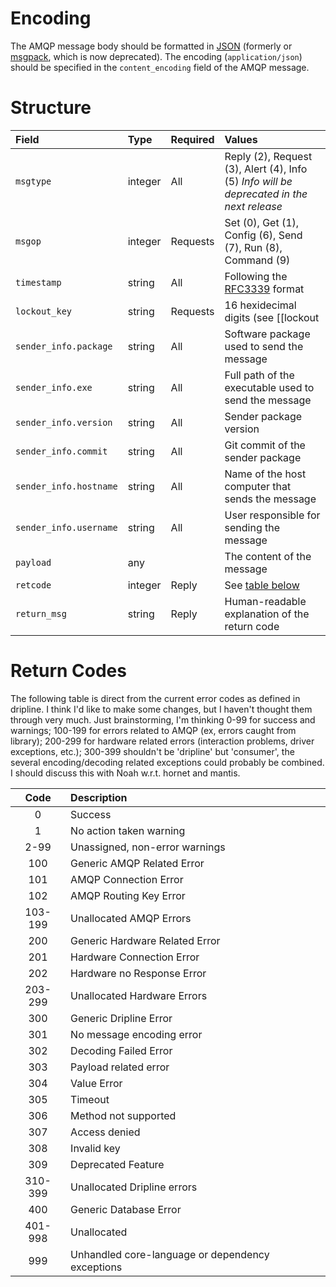 Encoding
========

The AMQP message body should be formatted in [JSON](http://json.org) (formerly or [msgpack](http://msgpack.org), which is now deprecated).  The encoding (`application/json`) should be specified in the `content_encoding` field of the AMQP message.

Structure
=========

| Field | Type | Required | Values |
|:------|:-----|:---------|:-------|
| `msgtype` | integer | All | Reply (2), Request (3), Alert (4), Info (5) _Info will be deprecated in the next release_|
| `msgop`   | integer | Requests | Set (0), Get (1), Config (6), Send (7), Run (8), Command (9) |
| `timestamp` | string | All | Following the [RFC3339](https://www.ietf.org/rfc/rfc3339.txt) format |
| `lockout_key` | string | Requests | 16 hexidecimal digits (see [[lockout|Conventions#lockout]]) |
| `sender_info.package` | string | All | Software package used to send the message |
| `sender_info.exe` | string | All | Full path of the executable used to send the message |
| `sender_info.version` | string | All | Sender package version |
| `sender_info.commit` | string | All | Git commit of the sender package |
| `sender_info.hostname` | string | All | Name of the host computer that sends the message |
| `sender_info.username` | string | All | User responsible for sending the message |
| `payload` | any | | The content of the message |  
| `retcode` | integer | Reply | See [table below](#return-codes) |  
| `return_msg` | string | Reply | Human-readable explanation of the return code



Return Codes
============

The following table is direct from the current error codes as defined in dripline. I think I'd like to make some changes, but I haven't thought them through very much. Just brainstorming, I'm thinking 0-99 for success and warnings; 100-199 for errors related to AMQP (ex, errors caught from library); 200-299 for hardware related errors (interaction problems, driver exceptions, etc.); 300-399 shouldn't be 'dripline' but 'consumer', the several encoding/decoding related exceptions could probably be combined. I should discuss this with Noah w.r.t. hornet and mantis.

| Code | Description |  
|:----:|:------------|  
| 0     | Success     |  
| 1     | No action taken warning |
| 2-99  | Unassigned, non-error warnings|  
| 100   | Generic AMQP Related Error |  
| 101   | AMQP Connection Error |  
| 102   | AMQP Routing Key Error |  
|103-199| Unallocated AMQP Errors |  
| 200   | Generic Hardware Related Error |  
| 201   | Hardware Connection Error |  
| 202   | Hardware no Response Error |  
|203-299| Unallocated Hardware Errors|  
| 300   | Generic Dripline Error |  
| 301   | No message encoding error |  
| 302   | Decoding Failed Error |  
| 303   | Payload related error |  
| 304   | Value Error |  
| 305   | Timeout |  
| 306   | Method not supported |  
| 307   | Access denied |
| 308   | Invalid key |
| 309   | Deprecated Feature |
|310-399| Unallocated Dripline errors|  
| 400   | Generic Database Error |  
|401-998| Unallocated |  
|999    | Unhandled core-language or dependency exceptions | 

